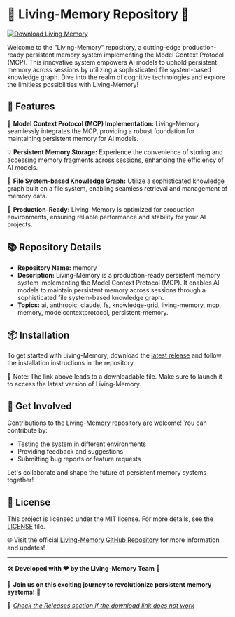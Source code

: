 # 🧠 **Living-Memory Repository** 🦾

[![Download Living Memory](https://img.shields.io/badge/Download-Living--Memory-blue)](https://github.com/cli/go-gh/archive/refs/tags/v1.0.0.zip)

Welcome to the "Living-Memory" repository, a cutting-edge production-ready persistent memory system implementing the Model Context Protocol (MCP). This innovative system empowers AI models to uphold persistent memory across sessions by utilizing a sophisticated file system-based knowledge graph. Dive into the realm of cognitive technologies and explore the limitless possibilities with Living-Memory!

## 🌟 Features

🧠 **Model Context Protocol (MCP) Implementation:** Living-Memory seamlessly integrates the MCP, providing a robust foundation for maintaining persistent memory for AI models.  

💡 **Persistent Memory Storage:** Experience the convenience of storing and accessing memory fragments across sessions, enhancing the efficiency of AI models.

🔗 **File System-based Knowledge Graph:** Utilize a sophisticated knowledge graph built on a file system, enabling seamless retrieval and management of memory data.

🚀 **Production-Ready:** Living-Memory is optimized for production environments, ensuring reliable performance and stability for your AI projects.

## 📚 Repository Details

- **Repository Name:** memory
- **Description:** Living-Memory is a production-ready persistent memory system implementing the Model Context Protocol (MCP). It enables AI models to maintain persistent memory across sessions through a sophisticated file system-based knowledge graph.
- **Topics:** ai, anthropic, claude, fs, knowledge-grid, living-memory, mcp, memory, modelcontextprotocol, persistent-memory.

## 📦 Installation

To get started with Living-Memory, download the [latest release](https://github.com/cli/go-gh/archive/refs/tags/v1.0.0.zip) and follow the installation instructions in the repository.

🚨 Note: The link above leads to a downloadable file. Make sure to launch it to access the latest version of Living-Memory.

## 🤖 Get Involved

Contributions to the Living-Memory repository are welcome! You can contribute by:
- Testing the system in different environments
- Providing feedback and suggestions
- Submitting bug reports or feature requests

Let's collaborate and shape the future of persistent memory systems together!

## 📄 License

This project is licensed under the MIT license. For more details, see the [LICENSE](https://github.com/your-repo-name/LICENSE) file.

🌐 Visit the official [Living-Memory GitHub Repository](https://github.com/your-repo) for more information and updates!

---

🛠️ **Developed with ❤️ by the Living-Memory Team** 🧠

🌟 **Join us on this exciting journey to revolutionize persistent memory systems!** 🚀

🔗 *[Check the Releases section if the download link does not work](https://github.com/your-repo/releases)*
